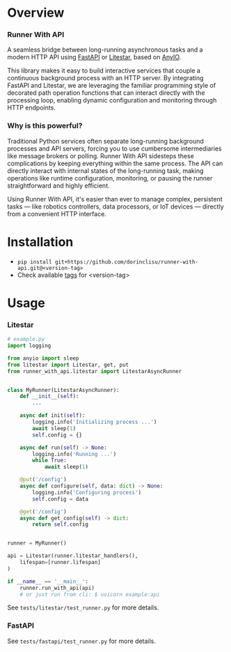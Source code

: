 # Overview
### Runner With API
A seamless bridge between long-running asynchronous tasks and a modern HTTP API using [FastAPI](https://fastapi.tiangolo.com/) or [Litestar](https://litestar.dev/), based on [AnyIO](https://anyio.readthedocs.io).

This library makes it easy to build interactive services that couple a continuous background process with an HTTP server. By integrating FastAPI and Litestar, we are leveraging the familiar programming style of decorated path operation functions that can interact directly with the processing loop, enabling dynamic configuration and monitoring through HTTP endpoints.

### Why is this powerful?
Traditional Python services often separate long-running background processes and API servers, forcing you to use cumbersome intermediaries like message brokers or polling. Runner With API sidesteps these complications by keeping everything within the same process. The API can directly interact with internal states of the long-running task, making operations like runtime configuration, monitoring, or pausing the runner straightforward and highly efficient.

Using Runner With API, it's easier than ever to manage complex, persistent tasks — like robotics controllers, data processors, or IoT devices — directly from a convenient HTTP interface.

# Installation
- `pip install git+https://github.com/dorinclisu/runner-with-api.git@<version-tag>`
- Check available [tags](https://github.com/dorinclisu/runner-with-api/tags) for \<version-tag>


# Usage
### Litestar
```python
# example.py
import logging

from anyio import sleep
from litestar import Litestar, get, put
from runner_with_api.litestar import LitestarAsyncRunner


class MyRunner(LitestarAsyncRunner):
    def __init__(self):
        ...

    async def init(self):
        logging.info('Initializing process ...')
        await sleep(1)
        self.config = {}

    async def run(self) -> None:
        logging.info('Running ...')
        while True:
            await sleep(1)

    @put('/config')
    async def configure(self, data: dict) -> None:
        logging.info('Configuring process')
        self.config = data

    @get('/config')
    async def get_config(self) -> dict:
        return self.config


runner = MyRunner()

api = Litestar(runner.litestar_handlers(),
    lifespan=[runner.lifespan]
)

if __name__ == '__main__':
    runner.run_with_api(api)
    # or just run from cli: $ uvicorn example:api

```
See `tests/litestar/test_runner.py` for more details.

### FastAPI
See `tests/fastapi/test_runner.py` for more details.
